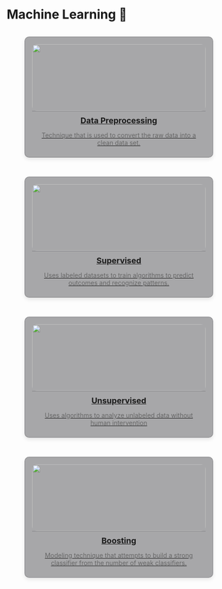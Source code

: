 # Machine Learning 🤖 

<div style="display: grid; grid-template-columns: repeat(auto-fit, minmax(300px, 1fr)); gap: 15px;">

<!-- Data Processing -->
<figure style="padding: 1rem 1rem 0 1rem; background-color: rgba(39, 39, 43, 0.4); border: 1px solid rgba(76, 76, 82, 0.4); border-radius: 10px; box-shadow: 0 4px 8px rgba(0, 0, 0, 0.1); overflow: hidden; transition: transform 0.2s; display: flex; flex-direction: column; align-items: center;">
  <a href="data-preprocessing/" style="width: 100%; display: block;">
    <img src="https://framerusercontent.com/images/tcuop20H7fupm3w8fgxSMfql1vc.png" alt="" style="width: 100%; height: 150px; object-fit: cover; border-radius: 10px;" />
    <figcaption style="padding: 10px; text-align: center; border-top: 1px solid rgba(76, 76, 82, 0.4); border-radius: 0 0 10px 10px;">
      <h3 style="margin: 0; font-size: 18px;">Data Preprocessing</h3>
      <p style="font-size: 14px; color: #666;"> Technique that is used to convert the raw data into a clean data set.</p>
    </figcaption>
  </a>
</figure>

<!-- Supervised -->
<figure style="padding: 1rem 1rem 0 1rem; background-color: rgba(39, 39, 43, 0.4); border: 1px solid rgba(76, 76, 82, 0.4); border-radius: 10px; box-shadow: 0 4px 8px rgba(0, 0, 0, 0.1); overflow: hidden; transition: transform 0.2s; display: flex; flex-direction: column; align-items: center;">
  <a href="supervised/" style="width: 100%; display: block;">
    <img src="https://i0.wp.com/eastgate-software.com/wp-content/uploads/2023/10/supervised-learning.png?resize=1140%2C570&ssl=1" alt="" style="width: 100%; height: 150px; object-fit: cover; border-radius: 10px;" />
    <figcaption style="padding: 10px; text-align: center; border-top: 1px solid rgba(76, 76, 82, 0.4); border-radius: 0 0 10px 10px;">
      <h3 style="margin: 0; font-size: 18px;">Supervised</h3>
      <p style="font-size: 14px; color: #666;">Uses labeled datasets to train algorithms to predict outcomes and recognize patterns.</p>
    </figcaption>
  </a>
</figure>

<!-- Unsupervised -->
<figure style="padding: 1rem 1rem 0 1rem; background-color: rgba(39, 39, 43, 0.4); border: 1px solid rgba(76, 76, 82, 0.4); border-radius: 10px; box-shadow: 0 4px 8px rgba(0, 0, 0, 0.1); overflow: hidden; transition: transform 0.2s; display: flex; flex-direction: column; align-items: center;">
  <a href="unsupervised/" style="width: 100%; display: block;">
    <img src="https://images.shiksha.com/mediadata/ugcDocuments/images/wordpressImages/2022_05_Unsupervised-Learning.jpg" alt="" style="width: 100%; height: 150px; object-fit: cover; border-radius: 10px;" />
    <figcaption style="padding: 10px; text-align: center; border-top: 1px solid rgba(76, 76, 82, 0.4); border-radius: 0 0 10px 10px;">
      <h3 style="margin: 0; font-size: 18px;">Unsupervised</h3>
      <p style="font-size: 14px; color: #666;">Uses algorithms to analyze unlabeled data without human intervention</p>
    </figcaption>
  </a>
</figure>

<!-- Boosting -->
<figure style="padding: 1rem 1rem 0 1rem; background-color: rgba(39, 39, 43, 0.4); border: 1px solid rgba(76, 76, 82, 0.4); border-radius: 10px; box-shadow: 0 4px 8px rgba(0, 0, 0, 0.1); overflow: hidden; transition: transform 0.2s; display: flex; flex-direction: column; align-items: center;">
  <a href="boosting/" style="width: 100%; display: block;">
    <img src="https://media.geeksforgeeks.org/wp-content/uploads/20210707140911/Boosting.png" alt="" style="width: 100%; height: 150px; object-fit: cover; border-radius: 10px;" />
    <figcaption style="padding: 10px; text-align: center; border-top: 1px solid rgba(76, 76, 82, 0.4); border-radius: 0 0 10px 10px;">
      <h3 style="margin: 0; font-size: 18px;">Boosting</h3>
      <p style="font-size: 14px; color: #666;">Modeling technique that attempts to build a strong classifier from the number of weak classifiers.</p>
    </figcaption>
  </a>
</figure>

</div>
